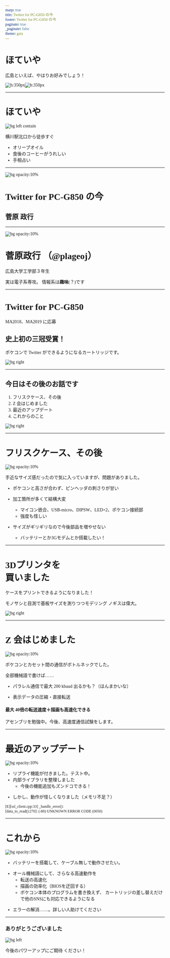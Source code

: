 ```yaml
---
marp: true
title: Twitter for PC-G850 の今
footer: Twitter for PC-G850 の今
paginate: true
_paginate: false
theme: gaia
---
```


<style>
*{font-family: "biz udpgothic"}
code,pre{
    font-family: "OCR A";
}
</style>

# ほていや

広島といえば、やはりお好みでしょう！

![h:350px](https://i.imgur.com/bRUxgeR.jpg)![h:350px](https://i.imgur.com/XewWnHs.jpg)

---

# ほていや

![bg left contain](https://i.imgur.com/trHhN16.png)

横川駅北口から徒歩すぐ

+ オリーブオイル
+ 食後のコーヒーがうれしい
+ 手相占い

---

![bg opacity:10%](https://protopedia.net/sites/default/files/prototype/2016/img/IMG_20191111_015521.jpg)

# Twitter for PC-G850 の今

## 菅原 政行

---

![bg opacity:10%](https://protopedia.net/sites/default/files/prototype/2016/img/IMG_20191111_015521.jpg)

# 菅原政行 （@plageoj）

広島大学工学部３年生

実は電子系専攻。
情報系は**趣味**(？)です

---

# Twitter for PC-G850

MA2018、MA2019 に応募
## 史上初の三冠受賞！

ポケコンで Twitter ができるようになるカートリッジです。

![bg right](https://protopedia.net/sites/default/files/prototype/2016/img/IMG_20191111_015521.jpg)

---

## 今日はその後のお話です

1. フリスクケース、その後
1. Z 会はじめました
1. 最近のアップデート
1. これからのこと

![bg right](https://protopedia.net/sites/default/files/prototype/2016/img/IMG_20191111_015521.jpg)

---

# フリスクケース、その後

![bg opacity:10%](https://protopedia.net/sites/default/files/prototype/2016/img/IMG_20191111_015521.jpg)

手近なサイズ感だったので気に入っていますが、問題がありました。

- ポケコンと高さが合わず、ピンヘッダの刺さりが甘い

    <!-- + プレゼン中に取れてしまうアクシデントが…… -->

- 加工箇所が多くて結構大変

    <!-- + マイコンの形に穴を開けないと蓋が閉まりません -->

  - マイコン嵌合、USB-micro、DIPSW、LED×2、ポケコン接続部
  - 強度も怪しい

- サイズがギリギリなので今後部品を増やせない
  - バッテリーとか3Gモデムとか搭載したい！

---

# 3Dプリンタを<br>買いました

ケースをプリントできるようになりました！

モノサシと目測で基板サイズを測りつつモデリング
ノギスは偉大。

![bg right](https://i.imgur.com/J0IqiGL.jpg)

---

# Z 会はじめました

![bg opacity:10%](https://protopedia.net/sites/default/files/prototype/2016/img/IMG_20191111_015521.jpg)

ポケコンとカセット間の通信がボトルネックでした。

全部機械語で書けば……

- パラレル通信で最大 200 kbaud 出るかも？（ほんまかいな）

- 表示データの圧縮・直接転送

#### 最大 40倍の転送速度＋描画も高速化できる

アセンブリを勉強中。今後、高速度通信試験をします。

---

# 最近のアップデート

![bg opacity:10%](https://protopedia.net/sites/default/files/prototype/2016/img/IMG_20191111_015521.jpg)

- リプライ機能が付きました。テスト中。
- 内部ライブラリを整理しました
    + 今後の機能追加もズンドコできる！


+ しかし、動作が怪しくなりました（メモリ不足？）

```text
[E][ssl_client.cpp:33] _handle_error():
[data_to_read():270]: (-80) UNKNOWN ERROR CODE (0050)
```

---

# これから

![bg opacity:10%](https://protopedia.net/sites/default/files/prototype/2016/img/IMG_20191111_015521.jpg)

+ バッテリーを搭載して、ケーブル無しで動作させたい。

* オール機械語にして、さらなる高速動作を
    + 転送の高速化
    + 描画の効率化（BIOSを迂回する）
    + ポケコン本体のプログラムを書き換えず、
      カートリッジの差し替えだけで他のSNSにも対応できるようになる

+ エラーの解消……。詳しい人助けてください

---

### ありがとうございました

![bg left](https://i.imgur.com/ISwkJfg.jpg)

今後のパワーアップにご期待
ください！